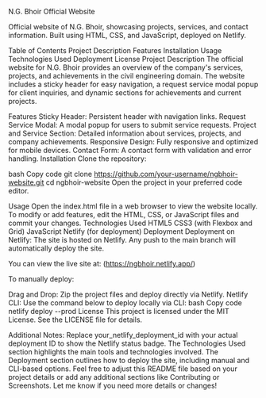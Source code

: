 N.G. Bhoir Official Website

Official website of N.G. Bhoir, showcasing projects, services, and contact information. Built using HTML, CSS, and JavaScript, deployed on Netlify.

Table of Contents
Project Description
Features
Installation
Usage
Technologies Used
Deployment
License
Project Description
The official website for N.G. Bhoir provides an overview of the company's services, projects, and achievements in the civil engineering domain. The website includes a sticky header for easy navigation, a request service modal popup for client inquiries, and dynamic sections for achievements and current projects.

Features
Sticky Header: Persistent header with navigation links.
Request Service Modal: A modal popup for users to submit service requests.
Project and Service Section: Detailed information about services, projects, and company achievements.
Responsive Design: Fully responsive and optimized for mobile devices.
Contact Form: A contact form with validation and error handling.
Installation
Clone the repository:

bash
Copy code
git clone https://github.com/your-username/ngbhoir-website.git
cd ngbhoir-website
Open the project in your preferred code editor.

Usage
Open the index.html file in a web browser to view the website locally.
To modify or add features, edit the HTML, CSS, or JavaScript files and commit your changes.
Technologies Used
HTML5
CSS3 (with Flexbox and Grid)
JavaScript
Netlify (for deployment)
Deployment
Deployment on Netlify:
The site is hosted on Netlify. Any push to the main branch will automatically deploy the site.

You can view the live site at: (https://ngbhoir.netlify.app/)

To manually deploy:

Drag and Drop: Zip the project files and deploy directly via Netlify.
Netlify CLI: Use the command below to deploy locally via CLI:
bash
Copy code
netlify deploy --prod
License
This project is licensed under the MIT License. See the LICENSE file for details.

Additional Notes:
Replace your_netlify_deployment_id with your actual deployment ID to show the Netlify status badge.
The Technologies Used section highlights the main tools and technologies involved.
The Deployment section outlines how to deploy the site, including manual and CLI-based options.
Feel free to adjust this README file based on your project details or add any additional sections like Contributing or Screenshots. Let me know if you need more details or changes!
